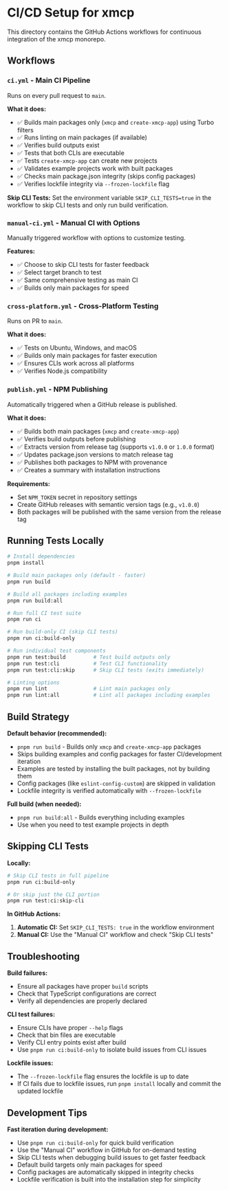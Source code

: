 # CI/CD Setup for xmcp

This directory contains the GitHub Actions workflows for continuous integration of the xmcp monorepo.

## Workflows

### `ci.yml` - Main CI Pipeline

Runs on every pull request to `main`.

**What it does:**

- ✅ Builds main packages only (`xmcp` and `create-xmcp-app`) using Turbo filters
- ✅ Runs linting on main packages (if available)
- ✅ Verifies build outputs exist
- ✅ Tests that both CLIs are executable
- ✅ Tests `create-xmcp-app` can create new projects
- ✅ Validates example projects work with built packages
- ✅ Checks main package.json integrity (skips config packages)
- ✅ Verifies lockfile integrity via `--frozen-lockfile` flag

**Skip CLI Tests:**
Set the environment variable `SKIP_CLI_TESTS=true` in the workflow to skip CLI tests and only run build verification.

### `manual-ci.yml` - Manual CI with Options

Manually triggered workflow with options to customize testing.

**Features:**

- ✅ Choose to skip CLI tests for faster feedback
- ✅ Select target branch to test
- ✅ Same comprehensive testing as main CI
- ✅ Builds only main packages for speed

### `cross-platform.yml` - Cross-Platform Testing

Runs on PR to `main`.

**What it does:**

- ✅ Tests on Ubuntu, Windows, and macOS
- ✅ Builds only main packages for faster execution
- ✅ Ensures CLIs work across all platforms
- ✅ Verifies Node.js compatibility

### `publish.yml` - NPM Publishing

Automatically triggered when a GitHub release is published.

**What it does:**

- ✅ Builds both main packages (`xmcp` and `create-xmcp-app`)
- ✅ Verifies build outputs before publishing
- ✅ Extracts version from release tag (supports `v1.0.0` or `1.0.0` format)
- ✅ Updates package.json versions to match release tag
- ✅ Publishes both packages to NPM with provenance
- ✅ Creates a summary with installation instructions

**Requirements:**

- Set `NPM_TOKEN` secret in repository settings
- Create GitHub releases with semantic version tags (e.g., `v1.0.0`)
- Both packages will be published with the same version from the release tag

## Running Tests Locally

```bash
# Install dependencies
pnpm install

# Build main packages only (default - faster)
pnpm run build

# Build all packages including examples
pnpm run build:all

# Run full CI test suite
pnpm run ci

# Run build-only CI (skip CLI tests)
pnpm run ci:build-only

# Run individual test components
pnpm run test:build         # Test build outputs only
pnpm run test:cli           # Test CLI functionality
pnpm run test:cli:skip      # Skip CLI tests (exits immediately)

# Linting options
pnpm run lint               # Lint main packages only
pnpm run lint:all           # Lint all packages including examples
```

## Build Strategy

**Default behavior (recommended):**

- `pnpm run build` - Builds only `xmcp` and `create-xmcp-app` packages
- Skips building examples and config packages for faster CI/development iteration
- Examples are tested by installing the built packages, not by building them
- Config packages (like `eslint-config-custom`) are skipped in validation
- Lockfile integrity is verified automatically with `--frozen-lockfile`

**Full build (when needed):**

- `pnpm run build:all` - Builds everything including examples
- Use when you need to test example projects in depth

## Skipping CLI Tests

**Locally:**

```bash
# Skip CLI tests in full pipeline
pnpm run ci:build-only

# Or skip just the CLI portion
pnpm run test:ci:skip-cli
```

**In GitHub Actions:**

1. **Automatic CI:** Set `SKIP_CLI_TESTS: true` in the workflow environment
2. **Manual CI:** Use the "Manual CI" workflow and check "Skip CLI tests"

## Troubleshooting

**Build failures:**

- Ensure all packages have proper `build` scripts
- Check that TypeScript configurations are correct
- Verify all dependencies are properly declared

**CLI test failures:**

- Ensure CLIs have proper `--help` flags
- Check that bin files are executable
- Verify CLI entry points exist after build
- Use `pnpm run ci:build-only` to isolate build issues from CLI issues

**Lockfile issues:**

- The `--frozen-lockfile` flag ensures the lockfile is up to date
- If CI fails due to lockfile issues, run `pnpm install` locally and commit the updated lockfile

## Development Tips

**Fast iteration during development:**

- Use `pnpm run ci:build-only` for quick build verification
- Use the "Manual CI" workflow in GitHub for on-demand testing
- Skip CLI tests when debugging build issues to get faster feedback
- Default build targets only main packages for speed
- Config packages are automatically skipped in integrity checks
- Lockfile verification is built into the installation step for simplicity
